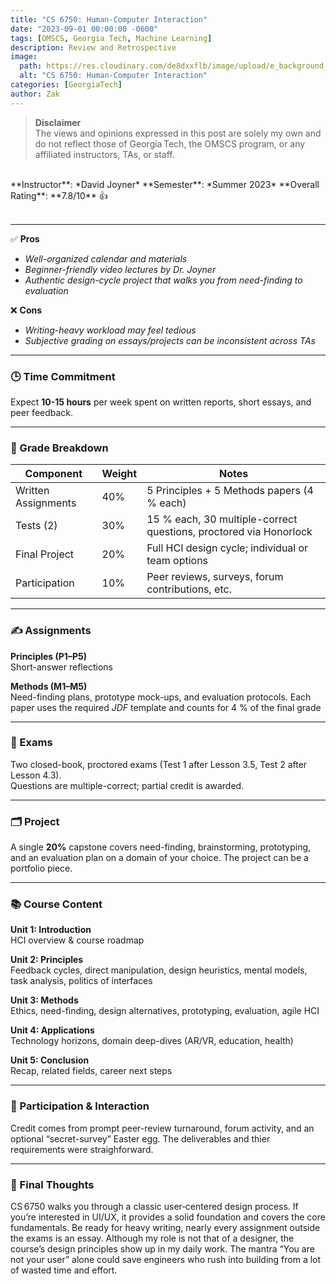 ```yaml
---
title: "CS 6750: Human-Computer Interaction"
date: "2023-09-01 00:00:00 -0600"
tags: [OMSCS, Georgia Tech, Machine Learning]
description: Review and Retrospective
image:
  path: https://res.cloudinary.com/de8dxxflb/image/upload/e_background_removal/f_png/v1745382711/gatech_logo_q46ahl.jpg
  alt: "CS 6750: Human-Computer Interaction"
categories: [GeorgiaTech]
author: Zak
---
```


> **Disclaimer**  
> The views and opinions expressed in this post are solely my own and do not reflect those of Georgia Tech, the OMSCS program, or any affiliated instructors, TAs, or staff.

<br>
**Instructor**: *David Joyner*  
**Semester**: *Summer 2023*  
**Overall Rating**: **7.8/10** 👍
<br><br>

---

✅ **Pros**

- *Well-organized calendar and materials*  
- *Beginner-friendly video lectures by Dr. Joyner*  
- *Authentic design-cycle project that walks you from need-finding to evaluation*  

❌ **Cons**

- *Writing-heavy workload may feel tedious*  
- *Subjective grading on essays/projects can be inconsistent across TAs*  

---

### 🕒 Time Commitment

Expect **10-15 hours** per week spent on written reports, short essays, and peer feedback.

---

### 📝 Grade Breakdown

| Component            | Weight | Notes                                                                 |
|----------------------|--------|-----------------------------------------------------------------------|
| Written Assignments  | 40%    | 5 Principles + 5 Methods papers (4 % each)                            |
| Tests (2)            | 30%    | 15 % each, 30 multiple-correct questions, proctored via Honorlock     |
| Final Project        | 20%    | Full HCI design cycle; individual or team options                     |
| Participation        | 10%    | Peer reviews, surveys, forum contributions, etc.                      |

---

### ✍️ Assignments

**Principles (P1–P5)**  
Short-answer reflections  

**Methods (M1–M5)**  
Need-finding plans, prototype mock-ups, and evaluation protocols. Each paper uses the required *JDF* template and counts for 4 % of the final grade  

---

### 📖 Exams

Two closed-book, proctored exams (Test 1 after Lesson 3.5, Test 2 after Lesson 4.3).  
Questions are multiple-correct; partial credit is awarded.

---

### 🗂 Project

A single **20%** capstone covers need-finding, brainstorming, prototyping, and an evaluation plan on a domain of your choice. The project can be a portfolio piece.

---

### 📚 Course Content

**Unit 1: Introduction**  
HCI overview & course roadmap  

**Unit 2: Principles**  
Feedback cycles, direct manipulation, design heuristics, mental models, task analysis, politics of interfaces    

**Unit 3: Methods**  
Ethics, need-finding, design alternatives, prototyping, evaluation, agile HCI  

**Unit 4: Applications**  
Technology horizons, domain deep-dives (AR/VR, education, health)    

**Unit 5: Conclusion**  
Recap, related fields, career next steps  

---

### 💬 Participation & Interaction

Credit comes from prompt peer-review turnaround, forum activity, and an optional “secret-survey” Easter egg. The deliverables and thier requirements were straighforward.

---

### 💭 Final Thoughts

CS 6750 walks you through a classic user‑centered design process. If you’re interested in UI/UX, it provides a solid foundation and covers the core fundamentals. Be ready for heavy writing, nearly every assignment outside the exams is an essay. Although my role is not that of a designer, the course’s design principles show up in my daily work. The mantra “You are not your user” alone could save engineers who rush into building from a lot of wasted time and effort.
